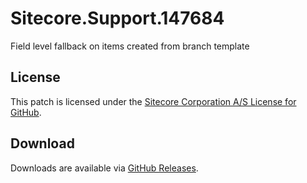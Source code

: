 # Sitecore.Support.147684
Field level fallback on items created from branch template

## License  
This patch is licensed under the [Sitecore Corporation A/S License for GitHub](https://github.com/sitecoresupport/Sitecore.Support.147684/blob/master/LICENSE).  

## Download  
Downloads are available via [GitHub Releases](https://github.com/sitecoresupport/Sitecore.Support.147684/releases).  
